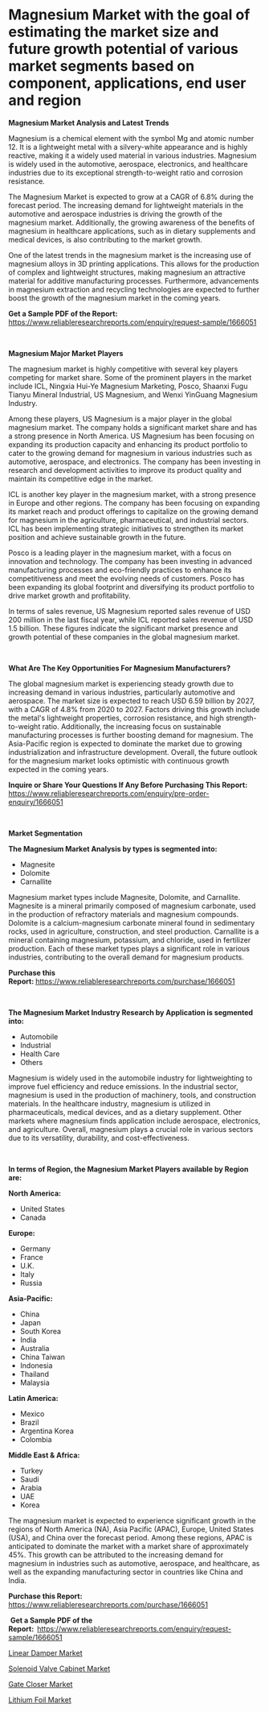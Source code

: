 <p><h1>Magnesium Market with the goal of estimating the market size and future growth potential of various market segments based on component, applications, end user and region</h1></p><p><strong>Magnesium Market Analysis and Latest Trends</strong></p>
<p><p>Magnesium is a chemical element with the symbol Mg and atomic number 12. It is a lightweight metal with a silvery-white appearance and is highly reactive, making it a widely used material in various industries. Magnesium is widely used in the automotive, aerospace, electronics, and healthcare industries due to its exceptional strength-to-weight ratio and corrosion resistance.</p><p>The Magnesium Market is expected to grow at a CAGR of 6.8% during the forecast period. The increasing demand for lightweight materials in the automotive and aerospace industries is driving the growth of the magnesium market. Additionally, the growing awareness of the benefits of magnesium in healthcare applications, such as in dietary supplements and medical devices, is also contributing to the market growth.</p><p>One of the latest trends in the magnesium market is the increasing use of magnesium alloys in 3D printing applications. This allows for the production of complex and lightweight structures, making magnesium an attractive material for additive manufacturing processes. Furthermore, advancements in magnesium extraction and recycling technologies are expected to further boost the growth of the magnesium market in the coming years.</p></p>
<p><strong>Get a Sample PDF of the Report:&nbsp;</strong> <a href="https://www.reliableresearchreports.com/enquiry/request-sample/1666051">https://www.reliableresearchreports.com/enquiry/request-sample/1666051</a></p>
<p>&nbsp;</p>
<p><strong>Magnesium Major Market Players</strong></p>
<p><p>The magnesium market is highly competitive with several key players competing for market share. Some of the prominent players in the market include ICL, Ningxia Hui-Ye Magnesium Marketing, Posco, Shaanxi Fugu Tianyu Mineral Industrial, US Magnesium, and Wenxi YinGuang Magnesium Industry.</p><p>Among these players, US Magnesium is a major player in the global magnesium market. The company holds a significant market share and has a strong presence in North America. US Magnesium has been focusing on expanding its production capacity and enhancing its product portfolio to cater to the growing demand for magnesium in various industries such as automotive, aerospace, and electronics. The company has been investing in research and development activities to improve its product quality and maintain its competitive edge in the market.</p><p>ICL is another key player in the magnesium market, with a strong presence in Europe and other regions. The company has been focusing on expanding its market reach and product offerings to capitalize on the growing demand for magnesium in the agriculture, pharmaceutical, and industrial sectors. ICL has been implementing strategic initiatives to strengthen its market position and achieve sustainable growth in the future.</p><p>Posco is a leading player in the magnesium market, with a focus on innovation and technology. The company has been investing in advanced manufacturing processes and eco-friendly practices to enhance its competitiveness and meet the evolving needs of customers. Posco has been expanding its global footprint and diversifying its product portfolio to drive market growth and profitability.</p><p>In terms of sales revenue, US Magnesium reported sales revenue of USD 200 million in the last fiscal year, while ICL reported sales revenue of USD 1.5 billion. These figures indicate the significant market presence and growth potential of these companies in the global magnesium market.</p></p>
<p>&nbsp;</p>
<p><strong>What Are The Key Opportunities For Magnesium Manufacturers?</strong></p>
<p><p>The global magnesium market is experiencing steady growth due to increasing demand in various industries, particularly automotive and aerospace. The market size is expected to reach USD 6.59 billion by 2027, with a CAGR of 4.8% from 2020 to 2027. Factors driving this growth include the metal's lightweight properties, corrosion resistance, and high strength-to-weight ratio. Additionally, the increasing focus on sustainable manufacturing processes is further boosting demand for magnesium. The Asia-Pacific region is expected to dominate the market due to growing industrialization and infrastructure development. Overall, the future outlook for the magnesium market looks optimistic with continuous growth expected in the coming years.</p></p>
<p><strong>Inquire or Share Your Questions If Any Before Purchasing This Report:</strong> <a href="https://www.reliableresearchreports.com/enquiry/pre-order-enquiry/1666051">https://www.reliableresearchreports.com/enquiry/pre-order-enquiry/1666051</a></p>
<p>&nbsp;</p>
<p><strong>Market Segmentation</strong></p>
<p><strong>The Magnesium Market Analysis by types is segmented into:</strong></p>
<p><ul><li>Magnesite</li><li>Dolomite</li><li>Carnallite</li></ul></p>
<p><p>Magnesium market types include Magnesite, Dolomite, and Carnallite. Magnesite is a mineral primarily composed of magnesium carbonate, used in the production of refractory materials and magnesium compounds. Dolomite is a calcium-magnesium carbonate mineral found in sedimentary rocks, used in agriculture, construction, and steel production. Carnallite is a mineral containing magnesium, potassium, and chloride, used in fertilizer production. Each of these market types plays a significant role in various industries, contributing to the overall demand for magnesium products.</p></p>
<p><strong>Purchase this Report:&nbsp;</strong><a href="https://www.reliableresearchreports.com/purchase/1666051">https://www.reliableresearchreports.com/purchase/1666051</a></p>
<p>&nbsp;</p>
<p><strong>The Magnesium Market Industry Research by Application is segmented into:</strong></p>
<p><ul><li>Automobile</li><li>Industrial</li><li>Health Care</li><li>Others</li></ul></p>
<p><p>Magnesium is widely used in the automobile industry for lightweighting to improve fuel efficiency and reduce emissions. In the industrial sector, magnesium is used in the production of machinery, tools, and construction materials. In the healthcare industry, magnesium is utilized in pharmaceuticals, medical devices, and as a dietary supplement. Other markets where magnesium finds application include aerospace, electronics, and agriculture. Overall, magnesium plays a crucial role in various sectors due to its versatility, durability, and cost-effectiveness.</p></p>
<p>&nbsp;</p>
<p><strong>In terms of Region, the Magnesium Market Players available by Region are:</strong></p>
<p>
    <p> <strong> North America: </strong>
        <ul>
            <li>United States</li>
            <li>Canada</li>
        </ul>
        </p> 
    <p> <strong> Europe: </strong>
        <ul>
            <li>Germany</li>
            <li>France</li>
            <li>U.K.</li>
            <li>Italy</li>
            <li>Russia</li>
        </ul>
        </p> 
    <p> <strong> Asia-Pacific: </strong>
        <ul>
            <li>China</li>
            <li>Japan</li>
            <li>South Korea</li>
            <li>India</li>
            <li>Australia</li>
            <li>China Taiwan</li>
            <li>Indonesia</li>
            <li>Thailand</li>
            <li>Malaysia</li>
        </ul>
        </p> 
    <p> <strong> Latin America: </strong>
        <ul>
            <li>Mexico</li>
            <li>Brazil</li>
            <li>Argentina Korea</li>
            <li>Colombia</li>
        </ul>
        </p> 
    <p> <strong> Middle East & Africa: </strong>
        <ul>
            <li>Turkey</li>
            <li>Saudi</li>
            <li>Arabia</li>
            <li>UAE</li>
            <li>Korea</li>
        </ul>
    </p>
    </p>
<p><p>The magnesium market is expected to experience significant growth in the regions of North America (NA), Asia Pacific (APAC), Europe, United States (USA), and China over the forecast period. Among these regions, APAC is anticipated to dominate the market with a market share of approximately 45%. This growth can be attributed to the increasing demand for magnesium in industries such as automotive, aerospace, and healthcare, as well as the expanding manufacturing sector in countries like China and India.</p></p>
<p><strong>Purchase this Report: </strong><a href="https://www.reliableresearchreports.com/purchase/1666051">https://www.reliableresearchreports.com/purchase/1666051</a></p>
<p>&nbsp;<strong>Get a Sample PDF of the Report:&nbsp;&nbsp;</strong><a href="https://www.reliableresearchreports.com/enquiry/request-sample/1666051">https://www.reliableresearchreports.com/enquiry/request-sample/1666051</a></p>
<p><strong></strong></p>
<p><p><a href="https://view.publitas.com/reportprime-1/linear-damper-market-size-and-examines-its-market-scope-with-a-primary-focus-on-growth-opportunities-and-forecasted-trends-spanning-from-2023-to-2030/">Linear Damper Market</a></p><p><a href="https://view.publitas.com/reportprime-1/solenoid-valve-cabinet-market-size-and-growth-market-segmentation-regional-and-country-breakdowns-and-market-trends-for-period-from-2023-2030/">Solenoid Valve Cabinet Market</a></p><p><a href="https://view.publitas.com/reportprime-1/gate-closer-market-size-reflecting-a-forecast-till-2030-market-by-type-by-application-and-by-geography/">Gate Closer Market</a></p><p><a href="https://unruly-ladybug-44b.notion.site/Lithium-Foil-Market-Size-Reflecting-a-Forecast-Till-2031-Market-By-Type-By-Application-and-By-Geog-b24aeaae3bb1409799c90b7ce1a72d4d">Lithium Foil Market</a></p></p>